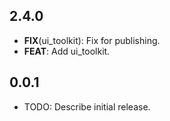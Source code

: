 ## 2.4.0

 - **FIX**(ui_toolkit): Fix for publishing.
 - **FEAT**: Add ui_toolkit.

## 0.0.1

* TODO: Describe initial release.
